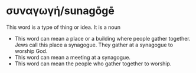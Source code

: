 # συναγωγή/sunagōgē
This word is a type of thing or idea. It is a noun

* This word can mean a place or a building where people gather together. Jews call this place a synagogue. They gather at a synagogue to worship God.
* This word can mean a meeting at a synagogue.
* This word can mean the people who gather together to worship.
